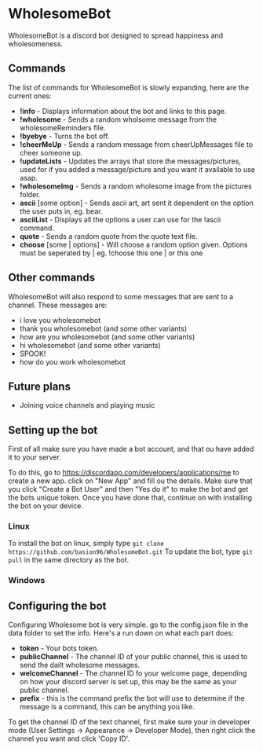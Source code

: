 # WholesomeBot
WholesomeBot is a discord bot designed to spread happiness and wholesomeness.

## Commands
The list of commands for WholesomeBot is slowly expanding, here are the current ones:
- **!info** - Displays information about the bot and links to this page.
- **!wholesome** - Sends a random wholsome message from the wholesomeReminders file.
- **!byebye** - Turns the bot off.
- **!cheerMeUp** - Sends a random message from cheerUpMessages file to cheer someone up.
- **!updateLists** - Updates the arrays that store the messages/pictures, used for if you added a message/picture and you want it available to use asap.
- **!wholesomeImg** - Sends a random wholesome image from the pictures folder.
- **ascii** [some option] - Sends ascii art, art sent it dependent on the option the user puts in, eg. bear.
- **asciiList** - Displays all the options a user can use for the !ascii command.
- **quote** - Sends a random quote from the quote text file.
- **choose** [some | options] - Will choose a random option given. Options must be seperated by | eg. !choose this one | or this one

## Other commands
WholesomeBot will also respond to some messages that are sent to a channel. These messages are:
- i love you wholesomebot
- thank you wholesomebot (and some other variants)
- how are you wholesomebot (and some other variants)
- hi wholesomebot (and some other variants)
- SPOOK!
- how do you work wholesomebot

## Future plans
- Joining voice channels and playing music

## Setting up the bot
First of all make sure you have made a bot account, and that ou have added it to your server.

To do this, go to https://discordapp.com/developers/applications/me to create a new app. click on "New App" and fill ou the details. Make sure that you click "Create a Bot User" and then "Yes do it" to make the bot and get the bots unique token.
Once you have done that, continue on with installing the bot on your device.

### Linux
To install the bot on linux, simply type `git clone https://github.com/basion96/WholesomeBot.git`
To update the bot, type `git pull` in the same directory as the bot.

### Windows

## Configuring the bot
Configuring Wholesome bot is very simple. go to the config.json file in the data folder to set the info.
Here's a run down on what each part does:
- **token** - Your bots token.
- **publicChannel** - The channel ID of your public channel, this is used to send the dailt wholesome messages.
- **welcomeChannel** - The channel ID fo your welcome page, depending on how your discord server is set up, this may be the same as your public channel.
- **prefix** - this is the command prefix the bot will use to determine if the message is a command, this can be anything you like.

To get the channel ID of the text channel, first make sure your in developer mode (User Settings -> Appearance -> Developer Mode), then right click the channel you want and click 'Copy ID'.
